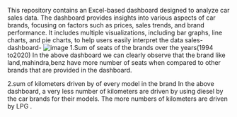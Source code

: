 This repository contains an Excel-based dashboard designed to analyze car sales data. The dashboard provides insights into various aspects of car brands, focusing on factors such as prices, sales trends, and brand performance. It includes multiple visualizations, including bar graphs, line charts, and pie charts, to help users easily interpret the data
sales-dashboard-
![image](https://github.com/user-attachments/assets/60fd0e89-5583-4269-ac64-c404c44e5f2e)
1.Sum of seats of the brands over the years(1994 to2020)
  In the above dashboard we can clearly observe that the brand like land,mahindra,benz have
  more number of seats when compared to other brands that are provided in the dashboard.

2.sum of kilometers driven by of every model in the brand
  In the above dashboard,  a very less number of kilometers are driven by using diesel by the car
  brands for their models. The more numbers of kilometers are driven by LPG .
